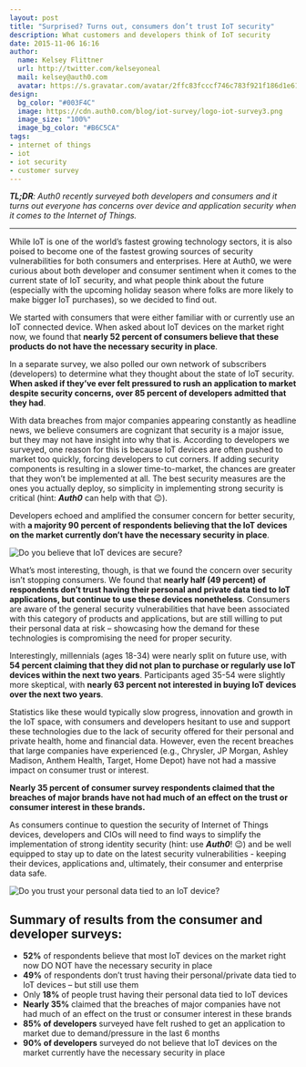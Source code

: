 ```yaml
---
layout: post
title: "Surprised? Turns out, consumers don’t trust IoT security"
description: What customers and developers think of IoT security
date: 2015-11-06 16:16
author: 
  name: Kelsey Flittner
  url: http://twitter.com/kelseyoneal
  mail: kelsey@auth0.com
  avatar: https://s.gravatar.com/avatar/2ffc83fcccf746c783f921f186d1e619?s=60
design:
  bg_color: "#003F4C"
  image: https://cdn.auth0.com/blog/iot-survey/logo-iot-survey3.png
  image_size: "100%"
  image_bg_color: "#B6C5CA"
tags: 
- internet of things
- iot
- iot security
- customer survey
---
```


_**TL;DR**: Auth0 recently surveyed both developers and consumers and it turns out everyone has concerns over device and application security when it comes to the Internet of Things._

---------

While IoT is one of the world’s fastest growing technology sectors, it is also poised to become one of the fastest growing sources of security vulnerabilities for both consumers and enterprises. Here at Auth0, we were curious about both developer and consumer sentiment when it comes to the current state of IoT security, and what people think about the future (especially with the upcoming holiday season where folks are more likely to make bigger IoT purchases), so we decided to find out. 

We started with consumers that were either familiar with or currently use an IoT connected device. When asked about IoT devices on the market right now, we found that **nearly 52 percent of consumers believe that these products do not have the necessary security in place**.

In a separate survey, we also polled our own network of subscribers (developers) to determine what they thought about the state of IoT security. **When asked if they’ve ever felt pressured to rush an application to market despite security concerns, over 85 percent of developers admitted that they had**.

With data breaches from major companies appearing constantly as headline news, we believe consumers are cognizant that security is a major issue, but they may not have insight into why that is. According to developers we surveyed, one reason for this is because IoT devices are often pushed to market too quickly, forcing developers to cut corners. If adding security components is resulting in a slower time-to-market, the chances are greater that they won’t be implemented at all. The best security measures are the ones you actually deploy, so simplicity in implementing strong security is critical (hint: ***Auth0*** can help with that 😉). 

Developers echoed and amplified the consumer concern for better security, with **a majority 90 percent of respondents believing that the IoT devices on the market currently don’t have the necessary security in place**.

![Do you believe that IoT devices are secure?](https://cdn.auth0.com/blog/iot-survey/do-you-believe-iot-devices-are-secure.png)

What’s most interesting, though, is that we found the concern over security isn’t stopping consumers. We found that **nearly half (49 percent) of respondents don’t trust having their personal and private data tied to IoT applications, but continue to use these devices nonetheless**. Consumers are aware of the general security vulnerabilities that have been associated with this category of products and applications, but are still willing to put their personal data at risk – showcasing how the demand for these technologies is compromising the need for proper security.

Interestingly, millennials (ages 18-34) were nearly split on future use, with **54 percent claiming that they did not plan to purchase or regularly use IoT devices within the next two years**. Participants aged 35-54 were slightly more skeptical, with **nearly 63 percent not interested in buying IoT devices over the next two years**.

Statistics like these would typically slow progress, innovation and growth in the IoT space, with consumers and developers hesitant to use and support these technologies due to the lack of security offered for their personal and private health, home and financial data. However, even the recent breaches that large companies have experienced (e.g., Chrysler, JP Morgan, Ashley Madison, Anthem Health, Target, Home Depot) have not had a massive impact on consumer trust or interest.

**Nearly 35 percent of consumer survey respondents claimed that the breaches of major brands have not had much of an effect on the trust or consumer interest in these brands.**

As consumers continue to question the security of Internet of Things devices, developers and CIOs will need to find ways to simplify the implementation of strong identity security (hint: use ***Auth0***! 😉) and be well equipped to stay up to date on the latest security vulnerabilities - keeping their devices, applications and, ultimately, their consumer and enterprise data safe.

![Do you trust your personal data tied to an IoT device?](https://cdn.auth0.com/blog/iot-survey/do-you-trust-your-personal-data-to-iot-devices.png)

## Summary of results from the consumer and developer surveys:

- **52%** of respondents believe that most IoT devices on the market right now DO NOT have the necessary security in place
- **49%** of respondents don’t trust having their personal/private data tied to IoT devices – but still use them
- Only **18%** of people trust having their personal data tied to IoT devices
- **Nearly 35%** claimed that the breaches of major companies have not had much of an effect on the trust or consumer interest in these brands
- **85% of developers** surveyed have felt rushed to get an application to market due to demand/pressure in the last 6 months
- **90% of developers** surveyed do not believe that IoT devices on the market currently have the necessary security in place
 